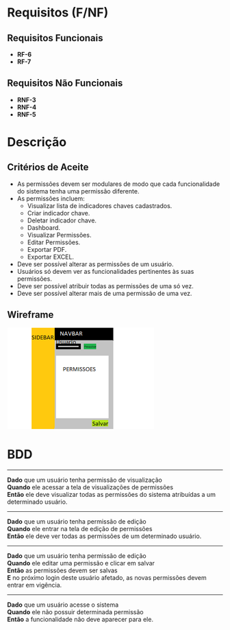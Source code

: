 # Requisitos (F/NF)

## Requisitos Funcionais

- **RF-6**
- **RF-7**

## Requisitos Não Funcionais

- **RNF-3**
- **RNF-4**
- **RNF-5**

# Descrição

## Critérios de Aceite

- As permissões devem ser modulares de modo que cada funcionalidade do sistema tenha uma permissão diferente.
- As permissões incluem:
  - Visualizar lista de indicadores chaves cadastrados.
  - Criar indicador chave.
  - Deletar indicador chave.
  - Dashboard.
  - Visualizar Permissões.
  - Editar Permissões.
  - Exportar PDF.
  - Exportar EXCEL.
- Deve ser possível alterar as permissões de um usuário.
- Usuários só devem ver as funcionalidades pertinentes às suas permissões.
- Deve ser possível atribuir todas as permissões de uma só vez.
- Deve ser possível alterar mais de uma permissão de uma vez.

## Wireframe

![Wireframe](https://github.com/api-5-sem/api-documentation/blob/main/assets/BACKLOG/gerir_permissao.png)

# BDD

---

**Dado** que um usuário tenha permissão de visualização  
**Quando** ele acessar a tela de visualizações de permissões  
**Então** ele deve visualizar todas as permissões do sistema atribuídas a um determinado usuário.

---

**Dado** que um usuário tenha permissão de edição  
**Quando** ele entrar na tela de edição de permissões  
**Então** ele deve ver todas as permissões de um determinado usuário.

---

**Dado** que um usuário tenha permissão de edição  
**Quando** ele editar uma permissão e clicar em salvar  
**Então** as permissões devem ser salvas  
**E** no próximo login deste usuário afetado, as novas permissões devem entrar em vigência.

---

**Dado** que um usuário acesse o sistema  
**Quando** ele não possuir determinada permissão  
**Então** a funcionalidade não deve aparecer para ele.
